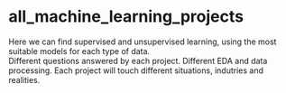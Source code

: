 # all_machine_learning_projects 
Here we can find supervised and unsupervised learning, using the most suitable models for each type of data.  
Different questions answered by each project.
Different EDA and data processing.
Each project will touch different situations, indutries and realities. 
